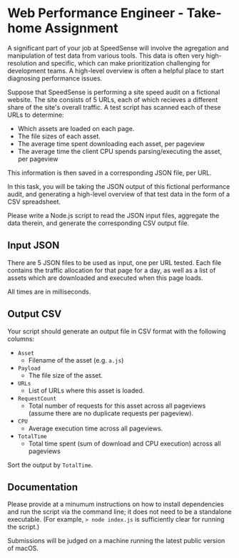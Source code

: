 # Web Performance Engineer - Take-home Assignment

A significant part of your job at SpeedSense will involve the agregation and manipulation of test data from various tools. This data is often very high-resolution and specific, which can make prioritization challenging for development teams. A high-level overview is often a helpful place to start diagnosing performance issues.

Suppose that SpeedSense is performing a site speed audit on a fictional website. The site consists of 5 URLs, each of which recieves a different share of the site's overall traffic. A test script has scanned each of these URLs to determine: 

- Which assets are loaded on each page.
- The file sizes of each asset.
- The average time spent downloading each asset, per pageview
- The average time the client CPU spends parsing/executing the asset, per pageview

This information is then saved in a corresponding JSON file, per URL.

In this task, you will be taking the JSON output of this fictional performance audit, and generating a high-level overview of that test data in the form of a CSV spreadsheet.

Please write a Node.js script to read the JSON input files, aggregate the data therein, and generate the corresponding CSV output file.


## Input JSON

There are 5 JSON files to be used as input, one per URL tested. Each file contains the traffic allocation for that page for a day, as well as a list of assets which are downloaded and executed when this page loads. 

All times are in milliseconds.


## Output CSV

Your script should generate an output file in CSV format with the following columns:

- `Asset` 
    - Filename of the asset (e.g. `a.js`)
- `Payload` 
    - The file size of the asset.
- `URLs` 
    - List of URLs where this asset is loaded.
- `RequestCount` 
    - Total number of requests for this asset across all pageviews (assume there are no duplicate requests per pageview).
- `CPU` 
    - Average execution time across all pageviews.
- `TotalTime`
    - Total time spent (sum of download and CPU execution) across all pageviews

Sort the output by `TotalTime`.


## Documentation

Please provide at a minumum instructions on how to install dependencies and run the script via the command line; it does not need to be a standalone executable. (For example, `> node index.js` is sufficiently clear for running the script.) 

Submissions will be judged on a machine running the latest public version of macOS.
